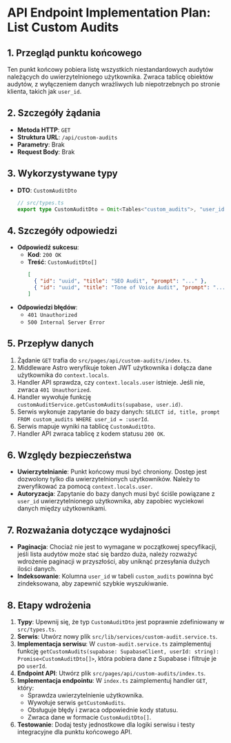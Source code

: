 # API Endpoint Implementation Plan: List Custom Audits

## 1. Przegląd punktu końcowego

Ten punkt końcowy pobiera listę wszystkich niestandardowych audytów należących do uwierzytelnionego użytkownika. Zwraca tablicę obiektów audytów, z wyłączeniem danych wrażliwych lub niepotrzebnych po stronie klienta, takich jak `user_id`.

## 2. Szczegóły żądania

- **Metoda HTTP**: `GET`
- **Struktura URL**: `/api/custom-audits`
- **Parametry**: Brak
- **Request Body**: Brak

## 3. Wykorzystywane typy

- **DTO**: `CustomAuditDto`
  ```typescript
  // src/types.ts
  export type CustomAuditDto = Omit<Tables<"custom_audits">, "user_id" | "created_at" | "updated_at">;
  ```

## 4. Szczegóły odpowiedzi

- **Odpowiedź sukcesu**:
  - **Kod**: `200 OK`
  - **Treść**: `CustomAuditDto[]`
    ```json
    [
      { "id": "uuid", "title": "SEO Audit", "prompt": "..." },
      { "id": "uuid", "title": "Tone of Voice Audit", "prompt": "..." }
    ]
    ```
- **Odpowiedzi błędów**:
  - `401 Unauthorized`
  - `500 Internal Server Error`

## 5. Przepływ danych

1.  Żądanie `GET` trafia do `src/pages/api/custom-audits/index.ts`.
2.  Middleware Astro weryfikuje token JWT użytkownika i dołącza dane użytkownika do `context.locals`.
3.  Handler API sprawdza, czy `context.locals.user` istnieje. Jeśli nie, zwraca `401 Unauthorized`.
4.  Handler wywołuje funkcję `customAuditService.getCustomAudits(supabase, user.id)`.
5.  Serwis wykonuje zapytanie do bazy danych: `SELECT id, title, prompt FROM custom_audits WHERE user_id = :userId`.
6.  Serwis mapuje wyniki na tablicę `CustomAuditDto`.
7.  Handler API zwraca tablicę z kodem statusu `200 OK`.

## 6. Względy bezpieczeństwa

- **Uwierzytelnianie**: Punkt końcowy musi być chroniony. Dostęp jest dozwolony tylko dla uwierzytelnionych użytkowników. Należy to zweryfikować za pomocą `context.locals.user`.
- **Autoryzacja**: Zapytanie do bazy danych musi być ściśle powiązane z `user_id` uwierzytelnionego użytkownika, aby zapobiec wyciekowi danych między użytkownikami.

## 7. Rozważania dotyczące wydajności

- **Paginacja**: Chociaż nie jest to wymagane w początkowej specyfikacji, jeśli lista audytów może stać się bardzo duża, należy rozważyć wdrożenie paginacji w przyszłości, aby uniknąć przesyłania dużych ilości danych.
- **Indeksowanie**: Kolumna `user_id` w tabeli `custom_audits` powinna być zindeksowana, aby zapewnić szybkie wyszukiwanie.

## 8. Etapy wdrożenia

1.  **Typy**: Upewnij się, że typ `CustomAuditDto` jest poprawnie zdefiniowany w `src/types.ts`.
2.  **Serwis**: Utwórz nowy plik `src/lib/services/custom-audit.service.ts`.
3.  **Implementacja serwisu**: W `custom-audit.service.ts` zaimplementuj funkcję `getCustomAudits(supabase: SupabaseClient, userId: string): Promise<CustomAuditDto[]>`, która pobiera dane z Supabase i filtruje je po `userId`.
4.  **Endpoint API**: Utwórz plik `src/pages/api/custom-audits/index.ts`.
5.  **Implementacja endpointu**: W `index.ts` zaimplementuj handler `GET`, który:
    - Sprawdza uwierzytelnienie użytkownika.
    - Wywołuje serwis `getCustomAudits`.
    - Obsługuje błędy i zwraca odpowiednie kody statusu.
    - Zwraca dane w formacie `CustomAuditDto[]`.
6.  **Testowanie**: Dodaj testy jednostkowe dla logiki serwisu i testy integracyjne dla punktu końcowego API.
